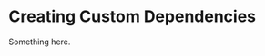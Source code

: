 [title]: # (Creating Custom Dependencies)
[tags]: # (XXX)
[priority]: # (2728)
# Creating Custom Dependencies
Something here.
